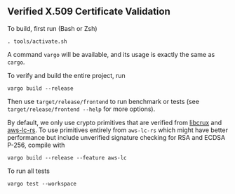 Verified X.509 Certificate Validation
---

To build, first run (Bash or Zsh)
```
. tools/activate.sh
```

A command `vargo` will be available,
and its usage is exactly the same as `cargo`.

To verify and build the entire project, run
```
vargo build --release
```
Then use `target/release/frontend` to run benchmark or tests
(see `target/release/frontend --help` for more options).

By default, we only use crypto primitives that are verified from [libcrux](https://github.com/cryspen/libcrux) and [aws-lc-rs](https://github.com/aws/aws-lc-rs).
To use primitives entirely from `aws-lc-rs` which might have better performance but include unverified signature checking for RSA and ECDSA P-256,
compile with
```
vargo build --release --feature aws-lc
```

To run all tests
```
vargo test --workspace
```
